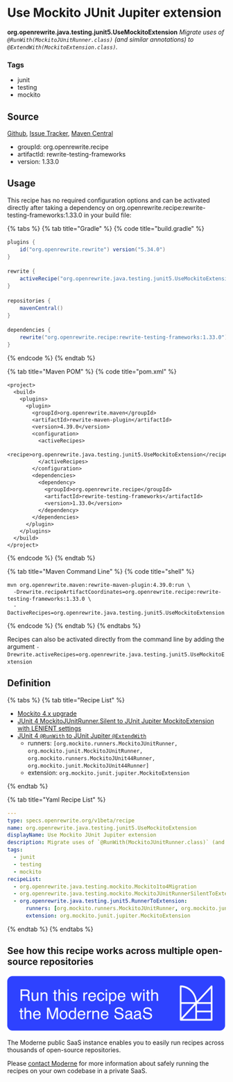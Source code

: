 # Use Mockito JUnit Jupiter extension

**org.openrewrite.java.testing.junit5.UseMockitoExtension**
_Migrate uses of `@RunWith(MockitoJUnitRunner.class)` (and similar annotations) to `@ExtendWith(MockitoExtension.class)`._

### Tags

* junit
* testing
* mockito

## Source

[Github](https://github.com/openrewrite/rewrite-testing-frameworks), [Issue Tracker](https://github.com/openrewrite/rewrite-testing-frameworks/issues), [Maven Central](https://search.maven.org/artifact/org.openrewrite.recipe/rewrite-testing-frameworks/1.33.0/jar)

* groupId: org.openrewrite.recipe
* artifactId: rewrite-testing-frameworks
* version: 1.33.0


## Usage

This recipe has no required configuration options and can be activated directly after taking a dependency on org.openrewrite.recipe:rewrite-testing-frameworks:1.33.0 in your build file:

{% tabs %}
{% tab title="Gradle" %}
{% code title="build.gradle" %}
```groovy
plugins {
    id("org.openrewrite.rewrite") version("5.34.0")
}

rewrite {
    activeRecipe("org.openrewrite.java.testing.junit5.UseMockitoExtension")
}

repositories {
    mavenCentral()
}

dependencies {
    rewrite("org.openrewrite.recipe:rewrite-testing-frameworks:1.33.0")
}
```
{% endcode %}
{% endtab %}

{% tab title="Maven POM" %}
{% code title="pom.xml" %}
```markup
<project>
  <build>
    <plugins>
      <plugin>
        <groupId>org.openrewrite.maven</groupId>
        <artifactId>rewrite-maven-plugin</artifactId>
        <version>4.39.0</version>
        <configuration>
          <activeRecipes>
            <recipe>org.openrewrite.java.testing.junit5.UseMockitoExtension</recipe>
          </activeRecipes>
        </configuration>
        <dependencies>
          <dependency>
            <groupId>org.openrewrite.recipe</groupId>
            <artifactId>rewrite-testing-frameworks</artifactId>
            <version>1.33.0</version>
          </dependency>
        </dependencies>
      </plugin>
    </plugins>
  </build>
</project>
```
{% endcode %}
{% endtab %}

{% tab title="Maven Command Line" %}
{% code title="shell" %}
```shell
mvn org.openrewrite.maven:rewrite-maven-plugin:4.39.0:run \
  -Drewrite.recipeArtifactCoordinates=org.openrewrite.recipe:rewrite-testing-frameworks:1.33.0 \
  -DactiveRecipes=org.openrewrite.java.testing.junit5.UseMockitoExtension
```
{% endcode %}
{% endtab %}
{% endtabs %}

Recipes can also be activated directly from the command line by adding the argument `-Drewrite.activeRecipes=org.openrewrite.java.testing.junit5.UseMockitoExtension`

## Definition

{% tabs %}
{% tab title="Recipe List" %}
* [Mockito 4.x upgrade](../../../java/testing/mockito/mockito1to4migration.md)
* [JUnit 4 MockitoJUnitRunner.Silent to JUnit Jupiter MockitoExtension with LENIENT settings](../../../java/testing/mockito/mockitojunitrunnersilenttoextension.md)
* [JUnit 4 `@RunWith` to JUnit Jupiter `@ExtendWith`](../../../java/testing/junit5/runnertoextension.md)
  * runners: `[org.mockito.runners.MockitoJUnitRunner, org.mockito.junit.MockitoJUnitRunner, org.mockito.runners.MockitoJUnit44Runner, org.mockito.junit.MockitoJUnit44Runner]`
  * extension: `org.mockito.junit.jupiter.MockitoExtension`

{% endtab %}

{% tab title="Yaml Recipe List" %}
```yaml
---
type: specs.openrewrite.org/v1beta/recipe
name: org.openrewrite.java.testing.junit5.UseMockitoExtension
displayName: Use Mockito JUnit Jupiter extension
description: Migrate uses of `@RunWith(MockitoJUnitRunner.class)` (and similar annotations) to `@ExtendWith(MockitoExtension.class)`.
tags:
  - junit
  - testing
  - mockito
recipeList:
  - org.openrewrite.java.testing.mockito.Mockito1to4Migration
  - org.openrewrite.java.testing.mockito.MockitoJUnitRunnerSilentToExtension
  - org.openrewrite.java.testing.junit5.RunnerToExtension:
      runners: [org.mockito.runners.MockitoJUnitRunner, org.mockito.junit.MockitoJUnitRunner, org.mockito.runners.MockitoJUnit44Runner, org.mockito.junit.MockitoJUnit44Runner]
      extension: org.mockito.junit.jupiter.MockitoExtension

```
{% endtab %}
{% endtabs %}

## See how this recipe works across multiple open-source repositories

[![Moderne Link Image](/.gitbook/assets/ModerneRecipeButton.png)](https://public.moderne.io/recipes/org.openrewrite.java.testing.junit5.UseMockitoExtension)

The Moderne public SaaS instance enables you to easily run recipes across thousands of open-source repositories.

Please [contact Moderne](https://moderne.io/product) for more information about safely running the recipes on your own codebase in a private SaaS.
